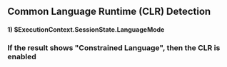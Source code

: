 ## Common Language Runtime (CLR) Detection

#### 1) $ExecutionContext.SessionState.LanguageMode

### If the result shows "Constrained Language", then the CLR is enabled
